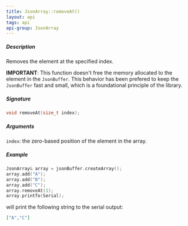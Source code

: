 ```yaml
---
title: JsonArray::removeAt()
layout: api
tags: api
api-group: JsonArray
---
```


##### Description

Removes the element at the specified index.

**IMPORTANT**: This function doesn't free the memory allocated to the element in the `JsonBuffer`. This behavior has been prefered to keep the `JsonBuffer` fast and small, which is a foundational principle of the library.

##### Signature

```c++
void removeAt(size_t index);
```

##### Arguments

`index`: the zero-based position of the element in the array.

##### Example

```c++
JsonArray& array = jsonBuffer.createArray();
array.add("A");
array.add("B");
array.add("C");
array.removeAt(1);
array.printTo(Serial);
```

will print the following string to the serial output:

```json
["A","C"]
```
